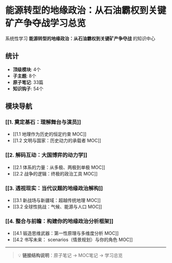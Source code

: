 # 能源转型的地缘政治：从石油霸权到关键矿产争夺战学习总览

系统性学习 **能源转型的地缘政治：从石油霸权到关键矿产争夺战** 的知识中心

## 统计

- **顶级模块**: 4个
- **子主题**: 8个
- **原子笔记**: 33篇
- **知识钩子**: 54个

## 模块导航

### [[1. 奠定基石：理解舞台与演员]]

- [[1.1 地理作为历史的恒定约束 MOC]]
- [[1.2 文明与国家：历史动力的承载者 MOC]]

### [[2. 解码互动：大国博弈的动力学]]

- [[2.1 体系的力量：从多极、两极到单极 MOC]]
- [[2.2 战争的逻辑：终极的政治工具 MOC]]

### [[3. 透视现实：当代议题的地缘政治解构]]

- [[3.1 新战场与新疆域：超越传统地理 MOC]]
- [[3.2 全球性挑战：气候、能源与人口 MOC]]

### [[4. 整合与前瞻：构建你的地缘政治分析框架]]

- [[4.1 锻造思维武器：第一性原理与多维度分析 MOC]]
- [[4.2 书写未来： scenarios（情景规划）与你的角色 MOC]]

---

> 💡 **链接结构说明**：原子笔记 → MOC笔记 → 学习总览

